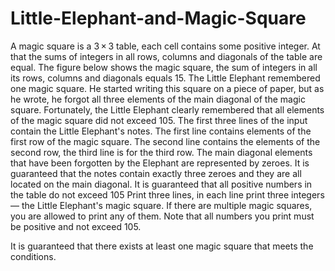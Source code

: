 # Little-Elephant-and-Magic-Square
A magic square is a 3 × 3 table, each cell contains some positive integer. At that the sums of integers in all rows, columns and diagonals of the table are equal. The figure below shows the magic square, the sum of integers in all its rows, columns and diagonals equals 15. The Little Elephant remembered one magic square. He started writing this square on a piece of paper, but as he wrote, he forgot all three elements of the main diagonal of the magic square. Fortunately, the Little Elephant clearly remembered that all elements of the magic square did not exceed 105.  The first three lines of the input contain the Little Elephant's notes. The first line contains elements of the first row of the magic square. The second line contains the elements of the second row, the third line is for the third row. The main diagonal elements that have been forgotten by the Elephant are represented by zeroes.  It is guaranteed that the notes contain exactly three zeroes and they are all located on the main diagonal. It is guaranteed that all positive numbers in the table do not exceed 105
Print three lines, in each line print three integers — the Little Elephant's magic square. If there are multiple magic squares, you are allowed to print any of them. Note that all numbers you print must be positive and not exceed 105.

It is guaranteed that there exists at least one magic square that meets the conditions.

